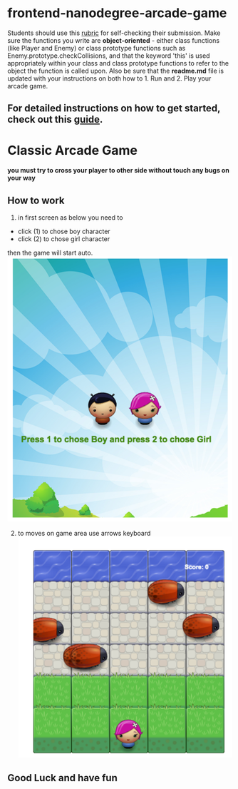 frontend-nanodegree-arcade-game
===============================

Students should use this [rubric](https://review.udacity.com/#!/projects/2696458597/rubric) for self-checking their submission. Make sure the functions you write are **object-oriented** - either class functions (like Player and Enemy) or class prototype functions such as Enemy.prototype.checkCollisions, and that the keyword 'this' is used appropriately within your class and class prototype functions to refer to the object the function is called upon. Also be sure that the **readme.md** file is updated with your instructions on both how to 1. Run and 2. Play your arcade game.

For detailed instructions on how to get started, check out this [guide](https://docs.google.com/document/d/1v01aScPjSWCCWQLIpFqvg3-vXLH2e8_SZQKC8jNO0Dc/pub?embedded=true).
------------
# Classic Arcade Game
#### you must try to cross your player to other side without touch any bugs on your way

## How to work

1. in first screen as below you need to
* click (1) to chose boy character
* click (2) to chose girl character

then the game will start auto.
![Alt text](images/step1.png)

2. to moves on game area use arrows keyboard
![Alt text](images/step2.png)
## Good Luck and have fun
